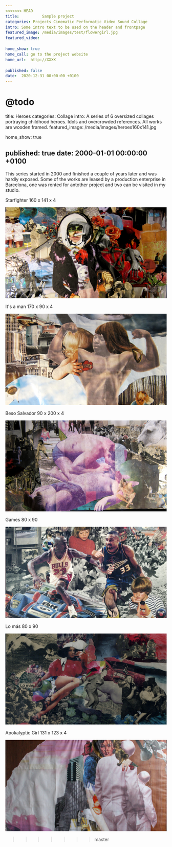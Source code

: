 ```yaml
---
<<<<<<< HEAD
title:          Sample project
categories: Projects Cinematic Performatic Video Sound Collage 
intro: Some intro text to be used on the header and frontpage
featured_image: /media/images/test/flowergirl.jpg
featured_video: 

home_show: true
home_call: go to the project website
home_url:  http://XXXX

published: false
date:  2020-12-31 00:00:00 +0100
---
```


@todo
=======
title:          Heroes
categories: Collage 
intro: A series of 6 oversized collages portraying childhood heroes. Idols and overcrowded references. All works are wooden framed. 
featured_image: /media/images/heroes160x141.jpg

home_show: true


published: true
date:  2000-01-01 00:00:00 +0100
---

This series started in 2000 and finished a couple of years later and was hardly exposed. Some of the works are leased by a production enterprise in Barcelona, one was rented for antother project and two can be visited in my studio.

Starfighter
160 x 141 x 4
  
![image](/media/images/heroes160x141.jpg)  

It's a man
170 x 90 x 4
  
![image](/media/images/heroes170x90.jpg)  

Beso Salvador
90 x 200 x 4

![image](/media/images/heroes90x200.jpg)  
  
Games
80 x 90   
  
![image](/media/images/Heroes80x90.jpg)  
  
Lo más
80 x 90

![image](/media/images/HeroesLoMas80x90.jpg)  
  
Apokalyptic Girl
131 x 123 x 4
  
![image](/media/images/Heroes131x123.jpg) 
>>>>>>> master
